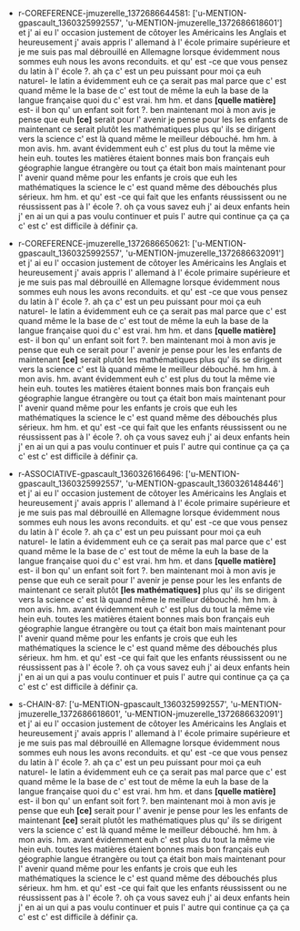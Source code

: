  * r-COREFERENCE-jmuzerelle_1372686644581: ['u-MENTION-gpascault_1360325992557', 'u-MENTION-jmuzerelle_1372686618601']
	et j' ai eu l' occasion justement de côtoyer les Américains les Anglais et heureusement j' avais appris l' allemand à l' école primaire supérieure et je me suis pas mal débrouillé en Allemagne lorsque évidemment nous sommes euh nous les avons reconduits.
	 et qu' est -ce que vous pensez du latin à l' école ?.
	 ah ça c' est un peu puissant pour moi ça euh naturel- le latin a évidemment euh ce ça serait pas mal parce que c' est quand même le la base de c' est tout de même la euh la base de la langue française quoi du c' est vrai.
	 hm hm.
	 et dans **[quelle matière]** est- il bon qu' un enfant soit fort ?.
	 ben maintenant moi à mon avis je pense que euh **[ce]** serait pour l' avenir je pense pour les les enfants de maintenant ce serait plutôt les mathématiques plus qu' ils se dirigent vers la science c' est là quand même le meilleur débouché.
	 hm hm.
	 à mon avis.
	 hm.
	 avant évidemment euh c' est plus du tout la même vie hein euh.
	 toutes les matières étaient bonnes mais bon français euh géographie langue étrangère ou tout ça était bon mais maintenant pour l' avenir quand même pour les enfants je crois que euh les mathématiques la science le c' est quand même des débouchés plus sérieux.
	 hm hm.
	 et qu' est -ce qui fait que les enfants réussissent ou ne réussissent pas à l' école ?.
	 oh ça vous savez euh j' ai deux enfants hein j' en ai un qui a pas voulu continuer et puis l' autre qui continue ça ça ça c' est c' est difficile à définir ça.
	
 * r-COREFERENCE-jmuzerelle_1372686650621: ['u-MENTION-gpascault_1360325992557', 'u-MENTION-jmuzerelle_1372686632091']
	et j' ai eu l' occasion justement de côtoyer les Américains les Anglais et heureusement j' avais appris l' allemand à l' école primaire supérieure et je me suis pas mal débrouillé en Allemagne lorsque évidemment nous sommes euh nous les avons reconduits.
	 et qu' est -ce que vous pensez du latin à l' école ?.
	 ah ça c' est un peu puissant pour moi ça euh naturel- le latin a évidemment euh ce ça serait pas mal parce que c' est quand même le la base de c' est tout de même la euh la base de la langue française quoi du c' est vrai.
	 hm hm.
	 et dans **[quelle matière]** est- il bon qu' un enfant soit fort ?.
	 ben maintenant moi à mon avis je pense que euh ce serait pour l' avenir je pense pour les les enfants de maintenant **[ce]** serait plutôt les mathématiques plus qu' ils se dirigent vers la science c' est là quand même le meilleur débouché.
	 hm hm.
	 à mon avis.
	 hm.
	 avant évidemment euh c' est plus du tout la même vie hein euh.
	 toutes les matières étaient bonnes mais bon français euh géographie langue étrangère ou tout ça était bon mais maintenant pour l' avenir quand même pour les enfants je crois que euh les mathématiques la science le c' est quand même des débouchés plus sérieux.
	 hm hm.
	 et qu' est -ce qui fait que les enfants réussissent ou ne réussissent pas à l' école ?.
	 oh ça vous savez euh j' ai deux enfants hein j' en ai un qui a pas voulu continuer et puis l' autre qui continue ça ça ça c' est c' est difficile à définir ça.
	
 * r-ASSOCIATIVE-gpascault_1360326166496: ['u-MENTION-gpascault_1360325992557', 'u-MENTION-gpascault_1360326148446']
	et j' ai eu l' occasion justement de côtoyer les Américains les Anglais et heureusement j' avais appris l' allemand à l' école primaire supérieure et je me suis pas mal débrouillé en Allemagne lorsque évidemment nous sommes euh nous les avons reconduits.
	 et qu' est -ce que vous pensez du latin à l' école ?.
	 ah ça c' est un peu puissant pour moi ça euh naturel- le latin a évidemment euh ce ça serait pas mal parce que c' est quand même le la base de c' est tout de même la euh la base de la langue française quoi du c' est vrai.
	 hm hm.
	 et dans **[quelle matière]** est- il bon qu' un enfant soit fort ?.
	 ben maintenant moi à mon avis je pense que euh ce serait pour l' avenir je pense pour les les enfants de maintenant ce serait plutôt **[les mathématiques]** plus qu' ils se dirigent vers la science c' est là quand même le meilleur débouché.
	 hm hm.
	 à mon avis.
	 hm.
	 avant évidemment euh c' est plus du tout la même vie hein euh.
	 toutes les matières étaient bonnes mais bon français euh géographie langue étrangère ou tout ça était bon mais maintenant pour l' avenir quand même pour les enfants je crois que euh les mathématiques la science le c' est quand même des débouchés plus sérieux.
	 hm hm.
	 et qu' est -ce qui fait que les enfants réussissent ou ne réussissent pas à l' école ?.
	 oh ça vous savez euh j' ai deux enfants hein j' en ai un qui a pas voulu continuer et puis l' autre qui continue ça ça ça c' est c' est difficile à définir ça.
	
 * s-CHAIN-87: ['u-MENTION-gpascault_1360325992557', 'u-MENTION-jmuzerelle_1372686618601', 'u-MENTION-jmuzerelle_1372686632091']
	et j' ai eu l' occasion justement de côtoyer les Américains les Anglais et heureusement j' avais appris l' allemand à l' école primaire supérieure et je me suis pas mal débrouillé en Allemagne lorsque évidemment nous sommes euh nous les avons reconduits.
	 et qu' est -ce que vous pensez du latin à l' école ?.
	 ah ça c' est un peu puissant pour moi ça euh naturel- le latin a évidemment euh ce ça serait pas mal parce que c' est quand même le la base de c' est tout de même la euh la base de la langue française quoi du c' est vrai.
	 hm hm.
	 et dans **[quelle matière]** est- il bon qu' un enfant soit fort ?.
	 ben maintenant moi à mon avis je pense que euh **[ce]** serait pour l' avenir je pense pour les les enfants de maintenant **[ce]** serait plutôt les mathématiques plus qu' ils se dirigent vers la science c' est là quand même le meilleur débouché.
	 hm hm.
	 à mon avis.
	 hm.
	 avant évidemment euh c' est plus du tout la même vie hein euh.
	 toutes les matières étaient bonnes mais bon français euh géographie langue étrangère ou tout ça était bon mais maintenant pour l' avenir quand même pour les enfants je crois que euh les mathématiques la science le c' est quand même des débouchés plus sérieux.
	 hm hm.
	 et qu' est -ce qui fait que les enfants réussissent ou ne réussissent pas à l' école ?.
	 oh ça vous savez euh j' ai deux enfants hein j' en ai un qui a pas voulu continuer et puis l' autre qui continue ça ça ça c' est c' est difficile à définir ça.
	
